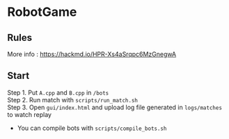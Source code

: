 # RobotGame

## Rules

More info : https://hackmd.io/HPR-Xs4aSrqpc6MzGnegwA


## Start

Step 1. Put `A.cpp` and `B.cpp` in `/bots`  
Step 2. Run match with `scripts/run_match.sh`  
Step 3. Open `gui/index.html` and upload log file generated in `logs/matches` to watch replay  

* You can compile bots with `scripts/compile_bots.sh`
